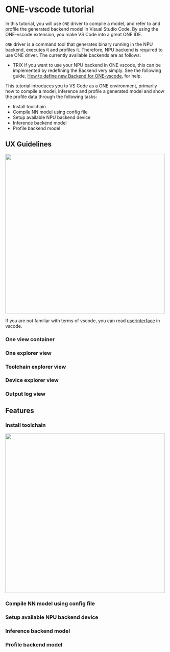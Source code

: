 # **ONE**-vscode tutorial

In this tutorial, you will use `ONE` driver to compile a model, and refer to and profile the generated backend model in Visual Studio Code. By using the ONE-vscode extension, you make VS Code into a great ONE IDE.

`ONE` driver is a command tool that generates binary running in the NPU backend, executes it and profiles it. Therefore, NPU backend is required to use ONE driver. The currently available backends are as follows:
- TRIX
If you want to use your NPU backend in ONE vscode, this can be implemented by redefining the Backend very simply. See the following guide, [How to define new Backend for ONE-vscode](docs/HowToDefineNewBackend.md), for help.

This tutorial introduces you to VS Code as a ONE environment, primarily how to compile a model, inference and profile a generated model and show the profile data through the following tasks:
- Install toolchain
- Compile NN model using config file
- Setup available NPU backend device
- Inference backend model
- Profile backend model

## UX Guidelines

<img src="https://user-images.githubusercontent.com/7223627/175224054-0df3109a-f4ef-4a12-a7be-ab50f01b77af.png" width=500 />

If you are not familiar with terms of vscode, you can read [userinterface](https://code.visualstudio.com/docs/getstarted/userinterface) in vscode.

### One view container

### One explorer view

### Toolchain explorer view

### Device explorer view

### Output log view

## Features

### Install toolchain

<img src="https://user-images.githubusercontent.com/7223627/174947559-71ab213c-68c4-4700-bcec-e55f6a2203bf.gif" width=500 />

### Compile NN model using config file

### Setup available NPU backend device

### Inference backend model

### Profile backend model
